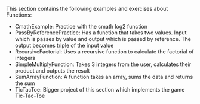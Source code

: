 This section contains the following examples and exercises about Functions:
- CmathExample: Practice with the cmath log2 function
- PassByReferencePractice: Has a function that takes two values. Input which is passes by value and output which is passed by reference. The output becomes triple of the
input value
- RecursiveFactorial: Uses a recursive function to calculate the factorial of integers
- SimpleMultiplyFunction: Takes 3 integers from the user, calculates their product and outputs the result
- SumArrayFunction: A function takes an array, sums the data and returns the sum
- TicTacToe: Bigger project of this section which implements the game Tic-Tac-Toe
